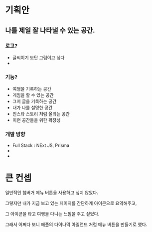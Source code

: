 # 기획안

## 나를 제일 잘 나타낼 수 있는 공간.

### 로고?

- 글씨이기 보단 그림이고 싶다
- 

### 기능?

- 여행을 기록하는 공간
- 게임을 할 수 있는 공간
- 그저 글을 기록하는 공간
- 내가 나를 설명한 공간
- 인스타 스토리 처럼 올리는 공간
- 이런 공간들을 위한 확장성

### 개발 방향

- Full Stack : NExt JS, Prisma
- 
- 

# 큰 컨셉

일반적인 햄버거 메뉴 버튼을 사용하고 싶지 않았다.

그렇지만 내가 지금 보고 있는 페이지를 간단하게 아이콘으로 요약해주고,

그 아이콘을 타고 여행을 다니는 느낌을 주고 싶었다.

그래서 어쩌다 보니 애플의 다이나믹 아일랜드 처럼 메뉴 버튼을 만들기로 했다.